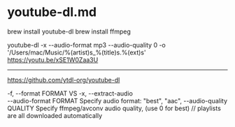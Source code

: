 # youtube-dl.md

brew install youtube-dl
brew install ffmpeg


youtube-dl -x --audio-format mp3 --audio-quality 0 -o '/Users/mac/Music/%(artist)s_%(title)s.%(ext)s' https://youtu.be/xSE1W0Zaa3U

***


https://github.com/ytdl-org/youtube-dl


-f, --format FORMAT   VS -x, --extract-audio  
--audio-format FORMAT                Specify audio format: "best", "aac",
--audio-quality QUALITY              Specify ffmpeg/avconv audio quality, (use 0 for best)
// playlists are all downloaded automatically 